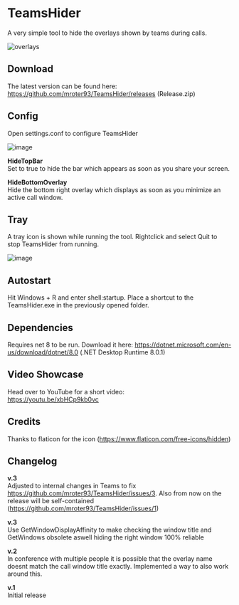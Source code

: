 # TeamsHider

A very simple tool to hide the overlays shown by teams during calls.

![overlays](https://github.com/mroter93/TeamsHider/assets/156033398/31047bbd-0da0-4779-affd-c1aa927f4524)

## Download

The latest version can be found here: https://github.com/mroter93/TeamsHider/releases (Release.zip)


## Config

Open settings.conf to configure TeamsHider

![image](https://github.com/mroter93/TeamsHider/assets/156033398/ba7a2b8b-6468-4862-b14d-bffc02eb10e4)

**HideTopBar**  
Set to true to hide the bar which appears as soon as you share your screen.

**HideBottomOverlay**  
Hide the bottom right overlay which displays as soon as you minimize an active call window.

## Tray

A tray icon is shown while running the tool. Rightclick and select Quit to stop TeamsHider from running.

![image](https://github.com/mroter93/TeamsHider/assets/156033398/f90d5bfe-9542-40f2-baa8-24cdf88d9fc8)

## Autostart

Hit Windows + R and enter shell:startup.
Place a shortcut to the TeamsHider.exe in the previously opened folder.

## Dependencies

Requires net 8 to be run. Download it here:
https://dotnet.microsoft.com/en-us/download/dotnet/8.0 (.NET Desktop Runtime 8.0.1)

## Video Showcase

Head over to YouTube for a short video:  
https://youtu.be/xbHCp9kb0vc

## Credits

Thanks to flaticon for the icon (https://www.flaticon.com/free-icons/hidden)

## Changelog

**v.3**  
Adjusted to internal changes in Teams to fix https://github.com/mroter93/TeamsHider/issues/3.
Also from now on the release will be self-contained (https://github.com/mroter93/TeamsHider/issues/1)

**v.3**  
Use GetWindowDisplayAffinity to make checking the window title and GetWindows obsolete aswell hiding the right window 100% reliable

**v.2**  
In conference with multiple people it is possible that the overlay name doesnt match the call window title exactly. Implemented a way to also work around this.

**v.1**  
Initial release

